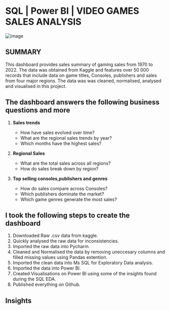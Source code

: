 # SQL | Power BI | VIDEO GAMES SALES ANALYSIS

![image](https://github.com/user-attachments/assets/e29bac71-95aa-44f9-a3f1-a87d675b7685)


## SUMMARY
This dashboard provides sales summary of gaming sales from 1970 to 2022. The data was obtained from Kaggle and features over 50 000 records that include data on game titles, Consoles, publishers and sales from four major regions. The data was was cleaned, normalised, analysed and visualised in this project.

## The dashboard answers the following business questions and more 

1. **Sales trends**
   * How have sales evolved over time?
   * What are the regional sales trends by year?
   * Which months have the highest sales?

2. **Regional Sales**
   * What are the total sales across all regions?
   * How do sales break down by region?
     
3. **Top selling consoles,publishers and genres**
   * How do sales compare across Consoles?
   * Which publishers dominate the market?
   * Which game genres generate the most sales?

## I took the following steps to create the dashboard
1. Downloaded Raw .csv data from kaggle.
2. Quickly analysed the raw data for inconsistencies.
3. Imported the raw data into Pycharm.
4. Cleaned and Normalised the data by removing uneccesary columns and filled missing values using Pandas extention.
5. Imported the clean data into Ms SQL for Exploratory Data analysis.
6. Imported the data into Power BI.
7. Created Visualisations on Power BI using some of the insights found during the SQL EDA.
8. Published everything on Github.

## Insights
   
